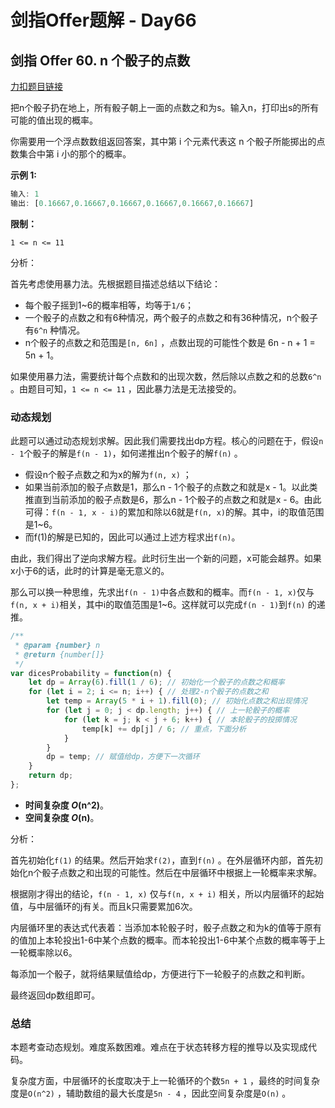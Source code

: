 # **剑指Offer题解 - Day66**

## 剑指 Offer 60. n 个骰子的点数

[力扣题目链接](https://leetcode-cn.com/leetbook/read/illustration-of-algorithm/ozzl1r/)

把n个骰子扔在地上，所有骰子朝上一面的点数之和为s。输入n，打印出s的所有可能的值出现的概率。

你需要用一个浮点数数组返回答案，其中第 i 个元素代表这 n 个骰子所能掷出的点数集合中第 i 小的那个的概率。

**示例 1:**

```jsx
输入: 1
输出: [0.16667,0.16667,0.16667,0.16667,0.16667,0.16667]
```

**限制：**

`1 <= n <= 11`

分析：

首先考虑使用暴力法。先根据题目描述总结以下结论：

- 每个骰子摇到1~6的概率相等，均等于`1/6`；
- 一个骰子的点数之和有6种情况，两个骰子的点数之和有36种情况，n个骰子有`6^n` 种情况。
- n个骰子的点数之和范围是`[n, 6n]` ，点数出现的可能性个数是 6n - n + 1 = 5n + 1。

如果使用暴力法，需要统计每个点数和的出现次数，然后除以点数之和的总数`6^n` 。由题目可知，`1 <= n <= 11` ，因此暴力法是无法接受的。

### 动态规划

此题可以通过动态规划求解。因此我们需要找出dp方程。核心的问题在于，假设`n - 1`个骰子的解是`f(n - 1)`，如何递推出n个骰子的解`f(n)` 。

- 假设n个骰子点数之和为x的解为`f(n, x)` ；
- 如果当前添加的骰子点数是1，那么n - 1个骰子的点数之和就是x - 1。以此类推直到当前添加的骰子点数是6，那么n - 1个骰子的点数之和就是x - 6。由此可得：`f(n - 1, x - i)`的累加和除以6就是`f(n, x)`的解。其中，i的取值范围是1~6。
- 而f(1)的解是已知的，因此可以通过上述方程求出`f(n)`。

由此，我们得出了逆向求解方程。此时衍生出一个新的问题，x可能会越界。如果x小于6的话，此时的计算是毫无意义的。

那么可以换一种思维，先求出`f(n - 1)`中各点数和的概率。而`f(n - 1, x)`仅与`f(n, x + i)`相关，其中i的取值范围是1~6。这样就可以完成`f(n - 1)`到`f(n)` 的递推。

```jsx
/**
 * @param {number} n
 * @return {number[]}
 */
var dicesProbability = function(n) {
    let dp = Array(6).fill(1 / 6); // 初始化一个骰子的点数之和概率
    for (let i = 2; i <= n; i++) { // 处理2-n个骰子的点数之和
        let temp = Array(5 * i + 1).fill(0); // 初始化点数之和出现情况
        for (let j = 0; j < dp.length; j++) { // 上一轮骰子的概率
            for (let k = j; k < j + 6; k++) { // 本轮骰子的投掷情况
                temp[k] += dp[j] / 6; // 重点，下面分析
            }
        }
        dp = temp; // 赋值给dp，方便下一次循环
    }
    return dp;
};
```

- **时间复杂度 *O*(n^2)**。
- **空间复杂度 *O*(n)**。

分析：

首先初始化`f(1)` 的结果。然后开始求`f(2)`，直到`f(n)` 。在外层循环内部，首先初始化n个骰子点数之和出现的可能性。然后在中层循环中根据上一轮概率来求解。

根据刚才得出的结论，`f(n - 1, x)` 仅与`f(n, x + i)` 相关，所以内层循环的起始值，与中层循环的j有关。而且k只需要累加6次。

内层循环里的表达式代表着：当添加本轮骰子时，骰子点数之和为k的值等于原有的值加上本轮投出1-6中某个点数的概率。而本轮投出1-6中某个点数的概率等于上一轮概率除以6。

每添加一个骰子，就将结果赋值给dp，方便进行下一轮骰子的点数之和判断。

最终返回dp数组即可。

### 总结

本题考查动态规划。难度系数困难。难点在于状态转移方程的推导以及实现成代码。

复杂度方面，中层循环的长度取决于上一轮循环的个数`5n + 1` ，最终的时间复杂度是`O(n^2)` ，辅助数组的最大长度是`5n - 4` ，因此空间复杂度是`O(n)` 。
